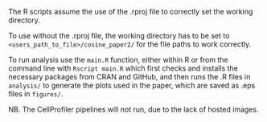The R scripts assume the use of the .rproj file to correctly set the working directory.

To use without the .rproj file, the working directory has to be set to `<users_path_to_file>/cosine_paper2/` for the file paths to work correctly.

To run analysis use the `main.R` function, either within R or from the command line with `Rscript main.R`  which first checks and installs the necessary packages from CRAN and GitHub, and then runs the .R files in `analysis/` to generate the plots used in the paper, which are saved as .eps files in `figures/`.

NB. The CellProfiler pipelines will not run, due to the lack of hosted images.
